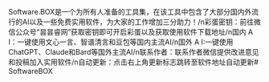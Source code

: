 Software.BOX是一个为所有人准备的工具集，在该工具中包含了大部分国内外流行的AI以及一些免费实用软件，为大家的工作增加三分助力！/n彩蛋密钥：前往微信公众号“昙昙睿网”获取密钥即可开启彩蛋以及获取使用软件下载地址/n国内 A I：一键使用文心一言、智谱清言和豆包等国内主流AI/n国外 A I:一键使用ChatGPT、Claude和Bard等国外主流AI/n联系作者：联系作者微信提供改进意见和投稿加入实用软件/n自动更新：点击右上角更新标志跳转至软件地址自动更新# SoftwareBOX

